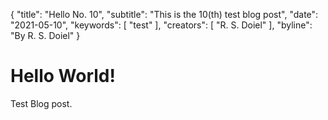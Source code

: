 {
	"title": "Hello No. 10",
	"subtitle": "This is the 10(th) test blog post",
	"date": "2021-05-10",
	"keywords": [ "test" ],
	"creators": [ "R. S. Doiel" ],
	"byline": "By R. S. Doiel"
}


# Hello World!

Test Blog post.
